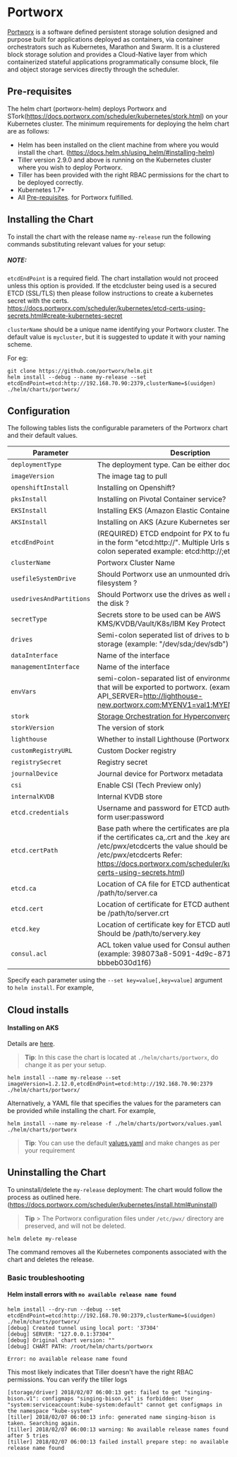 # Portworx

[Portworx](https://portworx.com/) is a software defined persistent storage solution designed and purpose built for applications deployed as containers, via container orchestrators such as Kubernetes, Marathon and Swarm. It is a clustered block storage solution and provides a Cloud-Native layer from which containerized stateful applications programmatically consume block, file and object storage services directly through the scheduler.

## Pre-requisites
The helm chart (portworx-helm) deploys Portworx and STork(https://docs.portworx.com/scheduler/kubernetes/stork.html) on your Kubernetes cluster. The minimum requirements for deploying the helm chart are as follows:

- Helm has been installed on the client machine from where you would install the chart. (https://docs.helm.sh/using_helm/#installing-helm)
- Tiller version 2.9.0 and above is running on the Kubernetes cluster where you wish to deploy Portworx.
- Tiller has been provided with the right RBAC permissions for the chart to be deployed correctly.
- Kubernetes 1.7+
- All [Pre-requisites](https://docs.portworx.com/#minimum-requirements). for Portworx fulfilled.

## Installing the Chart

To install the chart with the release name `my-release` run the following commands substituting relevant values for your setup:

##### NOTE:
`etcdEndPoint` is a required field. The chart installation would not proceed unless this option is provided.
If the etcdcluster being used is a secured ETCD (SSL/TLS) then please follow instructions to create a kubernetes secret with the certs. https://docs.portworx.com/scheduler/kubernetes/etcd-certs-using-secrets.html#create-kubernetes-secret


`clusterName` should be a unique name identifying your Portworx cluster. The default value is `mycluster`, but it is suggested to update it with your naming scheme.

For eg:
```
git clone https://github.com/portworx/helm.git
helm install --debug --name my-release --set etcdEndPoint=etcd:http://192.168.70.90:2379,clusterName=$(uuidgen) ./helm/charts/portworx/
```

## Configuration

The following tables lists the configurable parameters of the Portworx chart and their default values.

| Parameter | Description |
|--------------------------|-------------------------------------------------------------------------------------------------------------------------------------------------------------------------------------------------------------------------------------------------------------------|
| `deploymentType` | The deployment type. Can be either docker/oci |
| `imageVersion` | The image tag to pull |
| `openshiftInstall` | Installing on Openshift? |
| `pksInstall` | Installing on Pivotal Container service? |
| `EKSInstall` | Installing EKS (Amazon Elastic Container service) |
| `AKSInstall` | Installing on AKS (Azure Kubernetes service) |
| `etcdEndPoint` | (REQUIRED) ETCD endpoint for PX to function properly in the form "etcd:http://<your-etcd-endpoint>". Multiple Urls should be semi-colon seperated example: etcd:http://<your-etcd-endpoint1>;etcd:http://<your-etcd-endpoint2> |
| `clusterName` | Portworx Cluster Name |
| `usefileSystemDrive` | Should Portworx use an unmounted drive even with a filesystem ? |
| `usedrivesAndPartitions` | Should Portworx use the drives as well as partitions on the disk ? |
| `secretType` | Secrets store to be used can be AWS KMS/KVDB/Vault/K8s/IBM Key Protect |
| `drives` | Semi-colon seperated list of drives to be used for storage (example: "/dev/sda;/dev/sdb") |
| `dataInterface` | Name of the interface <ethX> |
| `managementInterface` | Name of the interface <ethX> |
| `envVars` | semi-colon-separated list of environment variables that will be exported to portworx. (example: API_SERVER=http://lighthouse-new.portworx.com;MYENV1=val1;MYENV2=val2) |
| `stork` | [Storage Orchestration for Hyperconvergence](https://github.com/libopenstorage/stork). |
| `storkVersion` | The version of stork |
| `lighthouse` | Whether to install Lighthouse (Portworx GUI) |
| `customRegistryURL` | Custom Docker registry |
| `registrySecret` | Registry secret |
| `journalDevice` | Journal device for Portworx metadata |
| `csi` | Enable CSI (Tech Preview only) |
| `internalKVDB` | Internal KVDB store |
| `etcd.credentials` | Username and password for ETCD authentication in the form user:password |
| `etcd.certPath` | Base path where the certificates are placed. (example: if the certificates ca,.crt and the .key are in /etc/pwx/etcdcerts the value should be provided as /etc/pwx/etcdcerts Refer: https://docs.portworx.com/scheduler/kubernetes/etcd-certs-using-secrets.html) |
| `etcd.ca` | Location of CA file for ETCD authentication. Should be /path/to/server.ca |
| `etcd.cert` | Location of certificate for ETCD authentication. Should be /path/to/server.crt |
| `etcd.key` | Location of certificate key for ETCD authentication Should be /path/to/servery.key |
| `consul.acl` | ACL token value used for Consul authentication. (example: 398073a8-5091-4d9c-871a-bbbeb030d1f6) |

Specify each parameter using the `--set key=value[,key=value]` argument to `helm install`. For example,

## Cloud installs

#### Installing on AKS 

Details are [here](https://docs.portworx.com/portworx-install-with-kubernetes/cloud/azure/aks/2-deploy-px/).

> **Tip**: In this case the chart is located at `./helm/charts/portworx`, do change it as per your setup.
```
helm install --name my-release --set imageVersion=1.2.12.0,etcdEndPoint=etcd:http://192.168.70.90:2379 ./helm/charts/portworx/
```

Alternatively, a YAML file that specifies the values for the parameters can be provided while installing the chart. For example,
```
helm install --name my-release -f ./helm/charts/portworx/values.yaml ./helm/charts/portworx
```
> **Tip**: You can use the default [values.yaml](values.yaml) and make changes as per your requirement

## Uninstalling the Chart

To uninstall/delete the `my-release` deployment:
The chart would follow the process as outlined here. (https://docs.portworx.com/scheduler/kubernetes/install.html#uninstall)

> **Tip** > The Portworx configuration files under `/etc/pwx/` directory are preserved, and will not be deleted.

```
helm delete my-release
```
The command removes all the Kubernetes components associated with the chart and deletes the release.

### Basic troubleshooting

#### Helm install errors with `no available release name found`

```
helm install --dry-run --debug --set etcdEndPoint=etcd:http://192.168.70.90:2379,clusterName=$(uuidgen) ./helm/charts/portworx/
[debug] Created tunnel using local port: '37304'
[debug] SERVER: "127.0.0.1:37304"
[debug] Original chart version: ""
[debug] CHART PATH: /root/helm/charts/portworx

Error: no available release name found
```
This most likely indicates that Tiller doesn't have the right RBAC permissions.
You can verify the tiller logs
```
[storage/driver] 2018/02/07 06:00:13 get: failed to get "singing-bison.v1": configmaps "singing-bison.v1" is forbidden: User "system:serviceaccount:kube-system:default" cannot get configmaps in the namespace "kube-system"
[tiller] 2018/02/07 06:00:13 info: generated name singing-bison is taken. Searching again.
[tiller] 2018/02/07 06:00:13 warning: No available release names found after 5 tries
[tiller] 2018/02/07 06:00:13 failed install prepare step: no available release name found
```



